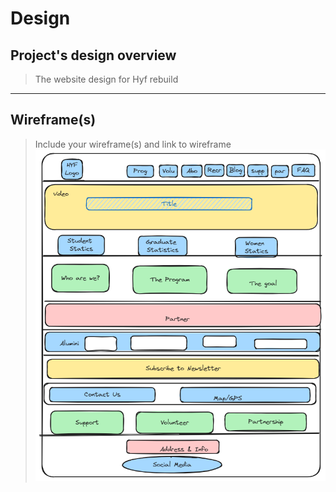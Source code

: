 # Design

## Project's design overview

> The website design for Hyf rebuild

<!-- give an overview of your project's design -->
<!-- describe the reasoning behind your group's design and wireframe -->
<!-- include other centralized decisions like fonts, palates, ... -->

---

## Wireframe(s)

> Include your wireframe(s) and link to wireframe
![alt text](img/Design.png)
<!-- provide a link to your wireframe documenting on Figma, or wherever it is -->
